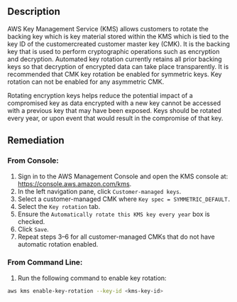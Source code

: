## Description

AWS Key Management Service (KMS) allows customers to rotate the backing key which is key material stored within the KMS which is tied to the key ID of the customercreated customer master key (CMK). It is the backing key that is used to perform cryptographic operations such as encryption and decryption. Automated key rotation currently retains all prior backing keys so that decryption of encrypted data can take place transparently. It is recommended that CMK key rotation be enabled for symmetric keys. Key rotation can not be enabled for any asymmetric CMK.

Rotating encryption keys helps reduce the potential impact of a compromised key as data encrypted with a new key cannot be accessed with a previous key that may have been exposed. Keys should be rotated every year, or upon event that would result in the compromise of that key.

## Remediation

### From Console:

1. Sign in to the AWS Management Console and open the KMS console at: https://console.aws.amazon.com/kms.
2. In the left navigation pane, click `Customer-managed keys`.
3. Select a customer-managed CMK where `Key spec = SYMMETRIC_DEFAULT.`
4. Select the `Key rotation` tab.
5. Ensure the `Automatically rotate this KMS key every year` box is checked.
6. Click `Save`.
7. Repeat steps 3–6 for all customer-managed CMKs that do not have automatic rotation enabled.

### From Command Line:

1. Run the following command to enable key rotation:

```bash
aws kms enable-key-rotation --key-id <kms-key-id>
```